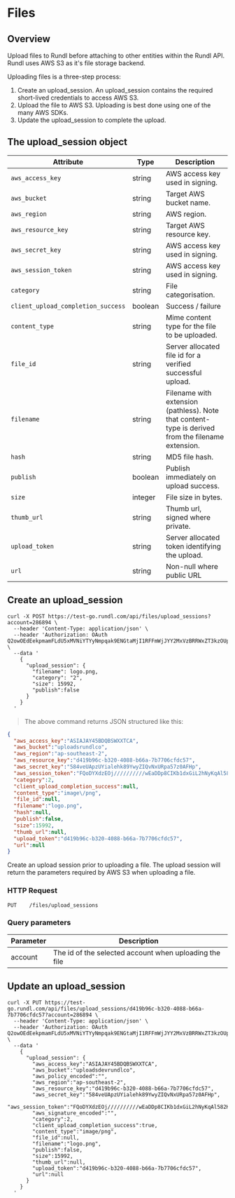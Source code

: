 # Files

## Overview

Upload files to Rundl before attaching to other entities within the Rundl API. Rundl uses AWS S3 as it's file storage backend. 

Uploading files is a three-step process:

1. Create an upload_session. An upload_session contains the required short-lived credentials to access AWS S3.
2. Upload the file to AWS S3. Uploading is best done using one of the many AWS SDKs.
3. Update the upload_session to complete the upload.

## The upload_session object

Attribute | Type | Description
--------- | ------- | -----------
`aws_access_key` | string | AWS access key used in signing.
`aws_bucket` | string | Target AWS bucket name.
`aws_region` | string | AWS region.
`aws_resource_key` | string | Target AWS resource key.
`aws_secret_key` | string | AWS access key used in signing.
`aws_session_token` | string | AWS access key used in signing.
`category` | string | File categorisation.
`client_upload_completion_success` | boolean | Success / failure
`content_type` | string | Mime content type for the file to be uploaded.
`file_id` | string | Server allocated file id for a verified successful upload.
`filename` | string | Filename with extension (pathless). Note that content-type is derived from the filename extension.
`hash` | string | MD5 file hash.
`publish` | boolean | Publish immediately on upload success.
`size` | integer | File size in bytes.
`thumb_url` | string | Thumb url, signed where private.
`upload_token` | string | Server allocated token identifying the upload.
`url` | string | Non-null where public URL


## Create an upload_session

```shell
curl -X POST https://test-go.rundl.com/api/files/upload_sessions?account=286894 \
  --header 'Content-Type: application/json' \
  --header 'Authorization: OAuth Q2owOEdEekpmamFLdU5xMVNiYTYyNmpqak9ENGtaMjI1RFFmWjJYY2MxVzBRRWxZT3kzOUpCck9pcVFadzY2MUxRdw==' \
  --data '
    {
      "upload_session": {
        "filename": logo.png,
        "category": "2",
        "size": 15992,
        "publish":false
      }
    }
  '
```

> The above command returns JSON structured like this:

```json
{
  "aws_access_key":"ASIAJAY45BDQBSWXXTCA",
  "aws_bucket":"uploadsrundlco",
  "aws_region":"ap-southeast-2",
  "aws_resource_key":"d419b96c-b320-4088-b66a-7b7706cfdc57",
  "aws_secret_key":"584veUApzUYialehk89YwyZIQvNxURpa57z0AFHp",
  "aws_session_token":"FQoDYXdzEOj//////////wEaDDp8CIKb1dxGiL2hNyKqAl582KEZ6B15nkI0zt7u39BpqhdH7/fhdbJLdq5cOw9jSsbMnvKl9dtyaE1BBGj4NISBJwBqgV8o43lq3PqmNkNSzmVtihTH+zIg8VIdRtfOm/yY8JMB7/dTxuGxipEwpFGLre6I75RAQQeY1D097mCVIujghOGR4xbBPPJo5RVyDJ8929FMJ0oW0OWkbdMLNw2L4+HEErRm3SOK2L430QrYvCEX4aTGhbdZma+81kpa9D8xbJO01h1VOK4mJNvKddgOV8nYJiJJk2O2UjScYOTZKQNfV2mwtP3qzjdktrS58eCnybl1Nak+L1SF79Nnr5d4We75/vQdyyUjMdNdIpR4nz6F3uQuOfuykReRxe0uX9JcOXWjBg9NrNyAw+vZGSPQbCCyoEHStewo177t0QU=",
  "category":2,
  "client_upload_completion_success":null,
  "content_type":"image\/png",
  "file_id":null,
  "filename":"logo.png",
  "hash":null,
  "publish":false,
  "size":15992,
  "thumb_url":null,
  "upload_token":"d419b96c-b320-4088-b66a-7b7706cfdc57",
  "url":null
}
```

Create an upload session prior to uploading a file. The upload session will return the parameters required by AWS S3 when uploading a file.

### HTTP Request

`PUT	/files/upload_sessions`

### Query parameters

Parameter | Description
--------- | -----------
account | The id of the selected account when uploading the file


## Update an upload_session

```shell
curl -X PUT https://test-go.rundl.com/api/files/upload_sessions/d419b96c-b320-4088-b66a-7b7706cfdc57?account=286894 \
  --header 'Content-Type: application/json' \
  --header 'Authorization: OAuth Q2owOEdEekpmamFLdU5xMVNiYTYyNmpqak9ENGtaMjI1RFFmWjJYY2MxVzBRRWxZT3kzOUpCck9pcVFadzY2MUxRdw==' \
  --data '
    {
      "upload_session": {
        "aws_access_key":"ASIAJAY45BDQBSWXXTCA",
        "aws_bucket":"uploadsdevrundlco",
        "aws_policy_encoded":"",
        "aws_region":"ap-southeast-2",
        "aws_resource_key":"d419b96c-b320-4088-b66a-7b7706cfdc57",
        "aws_secret_key":"584veUApzUYialehk89YwyZIQvNxURpa57z0AFHp",
        "aws_session_token":"FQoDYXdzEOj//////////wEaDDp8CIKb1dxGiL2hNyKqAl582KEZ6B15nkI0zt7u39BpqhdH7/fhdbJLdq5cOw9jSsbMnvKl9dtyaE1BBGj4NISBJwBqgV8o43lq3PqmNkNSzmVtihTH+zIg8VIdRtfOm/yY8JMB7/dTxuGxipEwpFGLre6I75RAQQeY1D097mCVIujghOGR4xbBPPJo5RVyDJ8929FMJ0oW0OWkbdMLNw2L4+HEErRm3SOK2L430QrYvCEX4aTGhbdZma+81kpa9D8xbJO01h1VOK4mJNvKddgOV8nYJiJJk2O2UjScYOTZKQNfV2mwtP3qzjdktrS58eCnybl1Nak+L1SF79Nnr5d4We75/vQdyyUjMdNdIpR4nz6F3uQuOfuykReRxe0uX9JcOXWjBg9NrNyAw+vZGSPQbCCyoEHStewo177t0QU=",
        "aws_signature_encoded":"",
        "category":2,
        "client_upload_completion_success":true,
        "content_type":"image/png",
        "file_id":null,
        "filename":"logo.png",
        "publish":false,
        "size":15992,
        "thumb_url":null,
        "upload_token":"d419b96c-b320-4088-b66a-7b7706cfdc57",
        "url":null
      }
    }
  '
```